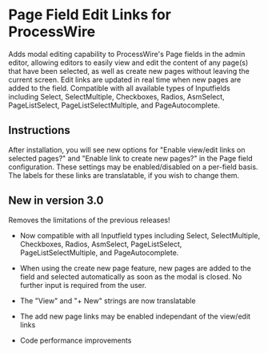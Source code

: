 # Page Field Edit Links for ProcessWire
Adds modal editing capability to ProcessWire's Page fields in the admin editor, allowing editors to easily view and edit the content of any page(s) that have been selected, as well as create new pages without leaving the current screen. Edit links are updated in real time when new pages are added to the field. Compatible with all available types of Inputfields including Select, SelectMultiple, Checkboxes, Radios, AsmSelect, PageListSelect, PageListSelectMultiple, and PageAutocomplete.

## Instructions
After installation, you will see new options for "Enable view/edit links on selected pages?" and "Enable link to create new pages?" in the Page field configuration. These settings may be enabled/disabled on a per-field basis. The labels for these links are translatable, if you wish to change them.

## New in version 3.0
Removes the limitations of the previous releases!

* Now compatible with all Inputfield types including Select, SelectMultiple, Checkboxes, Radios, AsmSelect, PageListSelect, PageListSelectMultiple, and PageAutocomplete.

* When using the create new page feature, new pages are added to the field and selected automatically as soon as the modal is closed. No further input is required from the user. 

* The "View" and "+ New" strings are now translatable

* The add new page links may be enabled independant of the view/edit links 

* Code performance improvements
